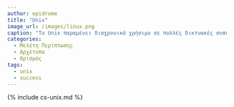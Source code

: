 ```yaml
---
author: epidrome
title: "Unix"
image_url: /images/linux.png
caption: "To Unix παραμένει διαχρονικά χρήσιμο σε πολλές δικτυακές συσκευές όπως οι εξυπηρετητές και τα κινητά τηλέφωνα, ενώ βασικές ιδέες όπως το τερματικό, το κέλυφος, τα αρχεία και η γραμμή εντολών αποτελούν διαχρονικά εργαλεία για τους κατασκευαστές και τους προχωρημένους χρήστες."
categories:
  - Μελέτη Περίπτωσης
  - Αρχέτυπα
  - Ορισμός
tags:
  - unix 
  - success
---
```


{% include cs-unix.md %}

